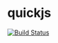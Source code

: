 # quickjs
[![Build Status](https://travis-ci.org/slushthis/quickjs.svg?branch=master)](https://travis-ci.org/slushthis/quickjs)
